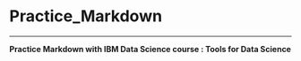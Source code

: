 # Practice_Markdown
---
**Practice Markdown with IBM Data Science course : Tools for Data Science**
